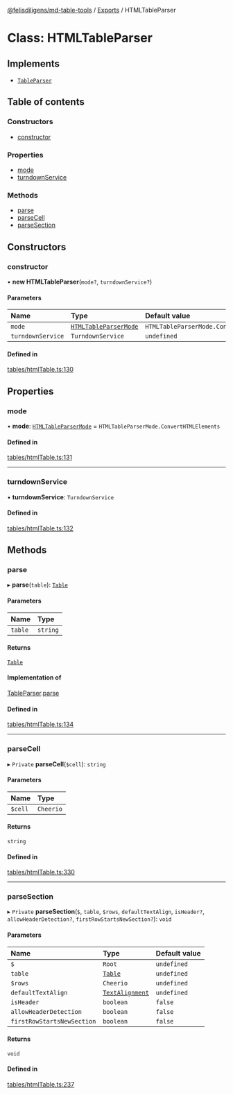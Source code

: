 [@felisdiligens/md-table-tools](../README.md) / [Exports](../modules.md) / HTMLTableParser

# Class: HTMLTableParser

## Implements

- [`TableParser`](../interfaces/TableParser.md)

## Table of contents

### Constructors

- [constructor](HTMLTableParser.md#constructor)

### Properties

- [mode](HTMLTableParser.md#mode)
- [turndownService](HTMLTableParser.md#turndownservice)

### Methods

- [parse](HTMLTableParser.md#parse)
- [parseCell](HTMLTableParser.md#parsecell)
- [parseSection](HTMLTableParser.md#parsesection)

## Constructors

### constructor

• **new HTMLTableParser**(`mode?`, `turndownService?`)

#### Parameters

| Name | Type | Default value |
| :------ | :------ | :------ |
| `mode` | [`HTMLTableParserMode`](../enums/HTMLTableParserMode.md) | `HTMLTableParserMode.ConvertHTMLElements` |
| `turndownService` | `TurndownService` | `undefined` |

#### Defined in

[tables/htmlTable.ts:130](https://github.com/FelisDiligens/md-table-tools/blob/4fd20a3/src/tables/htmlTable.ts#L130)

## Properties

### mode

• **mode**: [`HTMLTableParserMode`](../enums/HTMLTableParserMode.md) = `HTMLTableParserMode.ConvertHTMLElements`

#### Defined in

[tables/htmlTable.ts:131](https://github.com/FelisDiligens/md-table-tools/blob/4fd20a3/src/tables/htmlTable.ts#L131)

___

### turndownService

• **turndownService**: `TurndownService`

#### Defined in

[tables/htmlTable.ts:132](https://github.com/FelisDiligens/md-table-tools/blob/4fd20a3/src/tables/htmlTable.ts#L132)

## Methods

### parse

▸ **parse**(`table`): [`Table`](Table.md)

#### Parameters

| Name | Type |
| :------ | :------ |
| `table` | `string` |

#### Returns

[`Table`](Table.md)

#### Implementation of

[TableParser](../interfaces/TableParser.md).[parse](../interfaces/TableParser.md#parse)

#### Defined in

[tables/htmlTable.ts:134](https://github.com/FelisDiligens/md-table-tools/blob/4fd20a3/src/tables/htmlTable.ts#L134)

___

### parseCell

▸ `Private` **parseCell**(`$cell`): `string`

#### Parameters

| Name | Type |
| :------ | :------ |
| `$cell` | `Cheerio` |

#### Returns

`string`

#### Defined in

[tables/htmlTable.ts:330](https://github.com/FelisDiligens/md-table-tools/blob/4fd20a3/src/tables/htmlTable.ts#L330)

___

### parseSection

▸ `Private` **parseSection**(`$`, `table`, `$rows`, `defaultTextAlign`, `isHeader?`, `allowHeaderDetection?`, `firstRowStartsNewSection?`): `void`

#### Parameters

| Name | Type | Default value |
| :------ | :------ | :------ |
| `$` | `Root` | `undefined` |
| `table` | [`Table`](Table.md) | `undefined` |
| `$rows` | `Cheerio` | `undefined` |
| `defaultTextAlign` | [`TextAlignment`](../enums/TextAlignment.md) | `undefined` |
| `isHeader` | `boolean` | `false` |
| `allowHeaderDetection` | `boolean` | `false` |
| `firstRowStartsNewSection` | `boolean` | `false` |

#### Returns

`void`

#### Defined in

[tables/htmlTable.ts:237](https://github.com/FelisDiligens/md-table-tools/blob/4fd20a3/src/tables/htmlTable.ts#L237)
